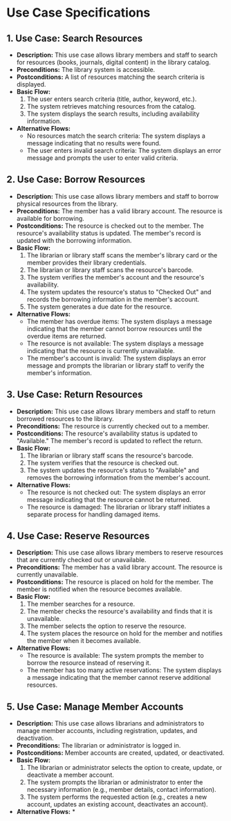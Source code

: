 # Use Case Specifications
   
   ## 1. Use Case: Search Resources
   
   * **Description:** This use case allows library members and staff to search for resources (books, journals, digital content) in the library catalog.
   * **Preconditions:** The library system is accessible.
   * **Postconditions:** A list of resources matching the search criteria is displayed.
   * **Basic Flow:**
       1.  The user enters search criteria (title, author, keyword, etc.).
       2.  The system retrieves matching resources from the catalog.
       3.  The system displays the search results, including availability information.
   * **Alternative Flows:**
       * No resources match the search criteria: The system displays a message indicating that no results were found.
       * The user enters invalid search criteria: The system displays an error message and prompts the user to enter valid criteria.
   
   ## 2. Use Case: Borrow Resources
   
   * **Description:** This use case allows library members and staff to borrow physical resources from the library.
   * **Preconditions:** The member has a valid library account. The resource is available for borrowing.
   * **Postconditions:** The resource is checked out to the member. The resource's availability status is updated. The member's record is updated with the borrowing information.
   * **Basic Flow:**
       1.  The librarian or library staff scans the member's library card or the member provides their library credentials.
       2.  The librarian or library staff scans the resource's barcode.
       3.  The system verifies the member's account and the resource's availability.
       4.  The system updates the resource's status to "Checked Out" and records the borrowing information in the member's account.
       5.  The system generates a due date for the resource.
   * **Alternative Flows:**
       * The member has overdue items: The system displays a message indicating that the member cannot borrow resources until the overdue items are returned.
       * The resource is not available: The system displays a message indicating that the resource is currently unavailable.
       * The member's account is invalid: The system displays an error message and prompts the librarian or library staff to verify the member's information.
   
   ## 3. Use Case: Return Resources
   
   * **Description:** This use case allows library members and staff to return borrowed resources to the library.
   * **Preconditions:** The resource is currently checked out to a member.
   * **Postconditions:** The resource's availability status is updated to "Available." The member's record is updated to reflect the return.
   * **Basic Flow:**
       1.  The librarian or library staff scans the resource's barcode.
       2.  The system verifies that the resource is checked out.
       3.  The system updates the resource's status to "Available" and removes the borrowing information from the member's account.
   * **Alternative Flows:**
       * The resource is not checked out: The system displays an error message indicating that the resource cannot be returned.
       * The resource is damaged: The librarian or library staff initiates a separate process for handling damaged items.
   
   ## 4. Use Case: Reserve Resources
   
   * **Description:** This use case allows library members to reserve resources that are currently checked out or unavailable.
   * **Preconditions:** The member has a valid library account. The resource is currently unavailable.
   * **Postconditions:** The resource is placed on hold for the member. The member is notified when the resource becomes available.
   * **Basic Flow:**
       1.  The member searches for a resource.
       2.  The member checks the resource's availability and finds that it is unavailable.
       3.  The member selects the option to reserve the resource.
       4.  The system places the resource on hold for the member and notifies the member when it becomes available.
   * **Alternative Flows:**
       * The resource is available: The system prompts the member to borrow the resource instead of reserving it.
       * The member has too many active reservations: The system displays a message indicating that the member cannot reserve additional resources.
   
   ## 5. Use Case: Manage Member Accounts
   
   * **Description:** This use case allows librarians and administrators to manage member accounts, including registration, updates, and deactivation.
   * **Preconditions:** The librarian or administrator is logged in.
   * **Postconditions:** Member accounts are created, updated, or deactivated.
   * **Basic Flow:**
       1.  The librarian or administrator selects the option to create, update, or deactivate a member account.
       2.  The system prompts the librarian or administrator to enter the necessary information (e.g., member details, contact information).
       3.  The system performs the requested action (e.g., creates a new account, updates an existing account, deactivates an account).
   * **Alternative Flows:**
       *
